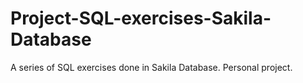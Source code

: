 # Project-SQL-exercises-Sakila-Database
A series of SQL exercises done in Sakila Database. Personal project. 
